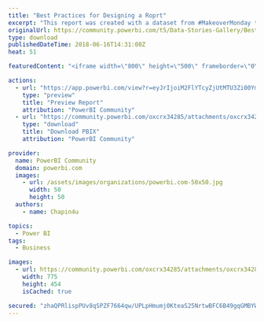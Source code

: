 ```yaml
---
title: "Best Practices for Designing a Roprt"
excerpt: "This report was created with a dataset from #MakeoverMonday to show the best practices for good design and the User Experience that I recently"
originalUrl: https://community.powerbi.com/t5/Data-Stories-Gallery/Best-Practices-for-Designing-a-Roprt/m-p/441350
type: download
publishedDateTime: 2018-06-16T14:31:00Z
heat: 51

featuredContent: "<iframe width=\"800\" height=\"500\" frameborder=\"0\" src=\"https://app.powerbi.com/view?r=eyJrIjoiM2FlYTcyZjUtMTU3Zi00YmVkLWFjMzUtMDU0MWY3NzNkYjI1IiwidCI6IjI1YTcyNjUyLWQ5ZDEtNGZiZC05NTQ0LTBhOGU1Yjc0MmM4MiIsImMiOjR9\"></iframe>"

actions:
  - url: "https://app.powerbi.com/view?r=eyJrIjoiM2FlYTcyZjUtMTU3Zi00YmVkLWFjMzUtMDU0MWY3NzNkYjI1IiwidCI6IjI1YTcyNjUyLWQ5ZDEtNGZiZC05NTQ0LTBhOGU1Yjc0MmM4MiIsImMiOjR9"
    type: "preview"
    title: "Preview Report"
    attribution: "PowerBI Community"
  - url: "https://community.powerbi.com/oxcrx34285/attachments/oxcrx34285/DataStoriesGallery/2008/2/Wine%20production.pbix"
    type: "download"
    title: "Download PBIX"
    attribution: "PowerBI Community"

provider:
  name: PowerBI Community
  domain: powerbi.com
  images:
    - url: /assets/images/organizations/powerbi.com-50x50.jpg
      width: 50
      height: 50
  authors:
    - name: Chapin4u

topics:
  - Power BI
tags:
  - Business

images:
  - url: https://community.powerbi.com/oxcrx34285/attachments/oxcrx34285/DataStoriesGallery/2008/1/2018-06-16_11-12-09.jpg
    width: 775
    height: 454
    isCached: true

secured: "zhaQPRlispPUv8qSPZF7664qw/UPLpHmumj0KteaS25NrtwBFC6B49gqGMBYWvdUPi7Csb0pXfKBKA2rXpo+AJgFzEcx3vwrIq8LnHJFIGSHtw0Y0jd5oKqcf7Nt/V6qh08DnCr2EJIOCwv6zWYH3ElTVKXGC+mcInkU9vvHmKQawf+wWC8le9isCqFvoawgeUgiFCGSh8GV7i+4lNjeHzxIbGewpZT0V3Upnc9MbnbOAll6/vtMF6N7HPzzfl//Bqrk0WwvHE/TgiQZN0liRN9AAdzyEw+rSU1IgIHGHlFUTDtoXR2bpFvBqLVa18JLI8sP83FKLf2ahtF8LW89TjnAFm7tUZNwaBeXTWZSulm5QjQl+Zk4OvBBa8VKTN7hnIADEbVQXOw/fYv/5IaOMd9we3i3IzYYEqXFf7uDJMk=;PlG/142Wdla1EDLHjZtcJA=="
---
```


